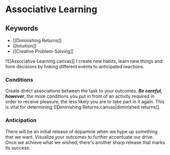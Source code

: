 # Associative Learning
## Keywords
- [[Diminishing Returns]]
- [[Intuition]]
- [[Creative Problem-Solving]]

!![[Associative Learning.canvas]]
I create new habits, learn new things and form decisions by linking different events to anticipated reactions.

### Conditions
Create direct associations between the task to your outcomes.
***Be careful, however***, the more conditions you put in front of an activity required in order to receive pleasure, the less likely you are to take part in it again. 
This is vital for determining [[Diminishing Returns.canvas|diminished returns]].

### Anticipation
There will be an initial release of dopamine when we hype up something that we want.
Visualize your outcomes to further accentuate our drive.
Once we achieve what we wished, there's another sharp release that marks its success.